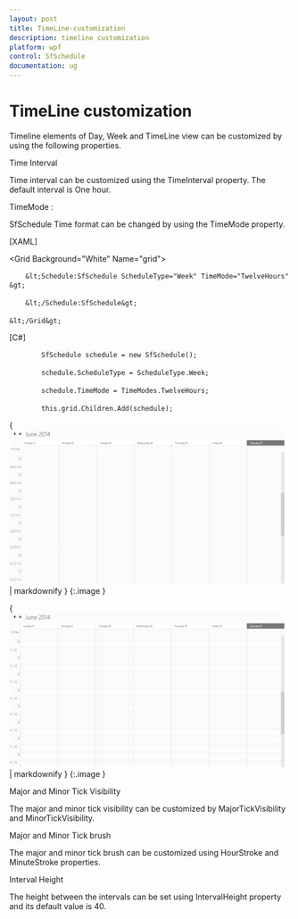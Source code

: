 ```yaml
---
layout: post
title: TimeLine-customization
description: timeline customization
platform: wpf
control: SfSchedule
documentation: ug
---
```


# TimeLine customization

Timeline elements of Day, Week and TimeLine view can be customized by using the following properties.

Time Interval

Time interval can be customized using the TimeInterval property. The default interval is One hour.

TimeMode :

SfSchedule Time format can be changed by using the TimeMode property.

  [XAML]



   &lt;Grid Background="White" Name="grid"&gt;

        &lt;Schedule:SfSchedule ScheduleType="Week" TimeMode="TwelveHours" &gt;     

        &lt;/Schedule:SfSchedule&gt;

    &lt;/Grid&gt;





[C#]



            SfSchedule schedule = new SfSchedule();

            schedule.ScheduleType = ScheduleType.Week;

            schedule.TimeMode = TimeModes.TwelveHours;

            this.grid.Children.Add(schedule);



{ ![](TimeLine-customization_images/TimeLine-customization_img1.png) | markdownify }
{:.image }




{ ![](TimeLine-customization_images/TimeLine-customization_img2.png) | markdownify }
{:.image }




Major and Minor Tick Visibility

The major and minor tick visibility can be customized by MajorTickVisibility and MinorTickVisibility.

Major and Minor Tick brush

The major and minor tick brush can be customized using HourStroke and MinuteStroke properties.

Interval Height

The height between the intervals can be set using IntervalHeight property and its default value is 40.

